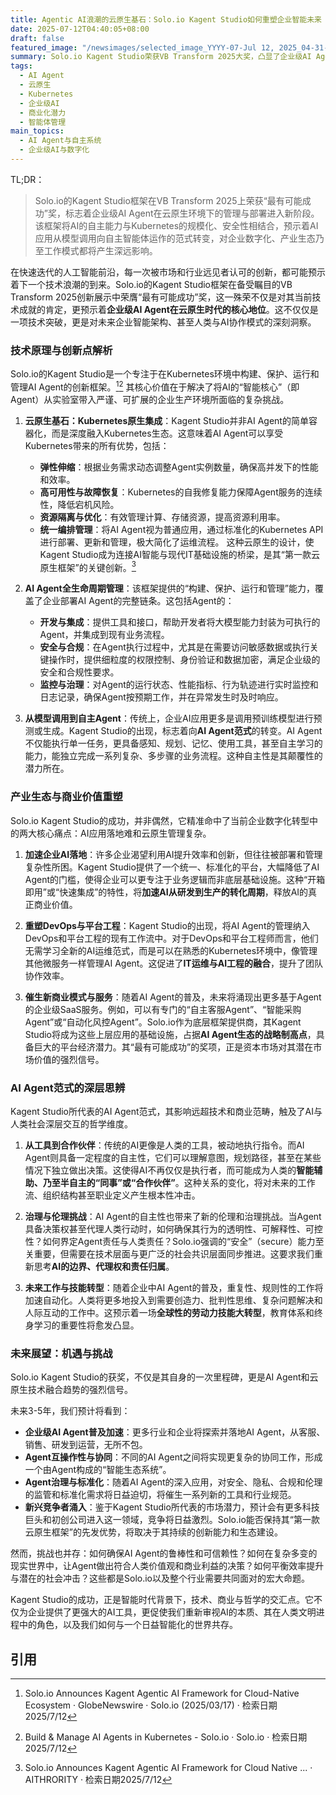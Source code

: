 ```yaml
---
title: Agentic AI浪潮的云原生基石：Solo.io Kagent Studio如何重塑企业智能未来
date: 2025-07-12T04:40:05+08:00
draft: false
featured_image: "/newsimages/selected_image_YYYY-07-Jul 12, 2025_04-31-48-319.jpg"
summary: Solo.io Kagent Studio荣获VB Transform 2025大奖，凸显了企业级AI Agent在Kubernetes云原生环境中的巨大潜力。该框架通过整合AI自主能力与容器编排技术，正推动企业从模型调用转向自主智能体运作的范式转变，预示着未来AI应用将更高效、安全地融入核心业务流程。
tags: 
  - AI Agent
  - 云原生
  - Kubernetes
  - 企业级AI
  - 商业化潜力
  - 智能体管理
main_topics: 
  - AI Agent与自主系统
  - 企业级AI与数字化
---
```


TL;DR：
>Solo.io的Kagent Studio框架在VB Transform 2025上荣获“最有可能成功”奖，标志着企业级AI Agent在云原生环境下的管理与部署进入新阶段。该框架将AI的自主能力与Kubernetes的规模化、安全性相结合，预示着AI应用从模型调用向自主智能体运作的范式转变，对企业数字化、产业生态乃至工作模式都将产生深远影响。

在快速迭代的人工智能前沿，每一次被市场和行业远见者认可的创新，都可能预示着下一个技术浪潮的到来。Solo.io的Kagent Studio框架在备受瞩目的VB Transform 2025创新展示中荣膺“最有可能成功”奖，这一殊荣不仅是对其当前技术成就的肯定，更预示着**企业级AI Agent在云原生时代的核心地位**。这不仅仅是一项技术突破，更是对未来企业智能架构、甚至人类与AI协作模式的深刻洞察。

### 技术原理与创新点解析

Solo.io的Kagent Studio是一个专注于在Kubernetes环境中构建、保护、运行和管理AI Agent的创新框架。[^1][^2] 其核心价值在于解决了将AI的“智能核心”（即Agent）从实验室带入严谨、可扩展的企业生产环境所面临的复杂挑战。

1.  **云原生基石：Kubernetes原生集成**：Kagent Studio并非AI Agent的简单容器化，而是深度融入Kubernetes生态。这意味着AI Agent可以享受Kubernetes带来的所有优势，包括：
    *   **弹性伸缩**：根据业务需求动态调整Agent实例数量，确保高并发下的性能和效率。
    *   **高可用性与故障恢复**：Kubernetes的自我修复能力保障Agent服务的连续性，降低宕机风险。
    *   **资源隔离与优化**：有效管理计算、存储资源，提高资源利用率。
    *   **统一编排管理**：将AI Agent视为普通应用，通过标准化的Kubernetes API进行部署、更新和管理，极大简化了运维流程。
    这种云原生的设计，使Kagent Studio成为连接AI智能与现代IT基础设施的桥梁，是其“第一款云原生框架”的关键创新。[^3]

2.  **AI Agent全生命周期管理**：该框架提供的“构建、保护、运行和管理”能力，覆盖了企业部署AI Agent的完整链条。这包括Agent的：
    *   **开发与集成**：提供工具和接口，帮助开发者将大模型能力封装为可执行的Agent，并集成到现有业务流程。
    *   **安全与合规**：在Agent执行过程中，尤其是在需要访问敏感数据或执行关键操作时，提供细粒度的权限控制、身份验证和数据加密，满足企业级的安全和合规性要求。
    *   **监控与治理**：对Agent的运行状态、性能指标、行为轨迹进行实时监控和日志记录，确保Agent按预期工作，并在异常发生时及时响应。

3.  **从模型调用到自主Agent**：传统上，企业AI应用更多是调用预训练模型进行预测或生成。Kagent Studio的出现，标志着向**AI Agent范式**的转变。AI Agent不仅能执行单一任务，更具备感知、规划、记忆、使用工具，甚至自主学习的能力，能独立完成一系列复杂、多步骤的业务流程。这种自主性是其颠覆性的潜力所在。

### 产业生态与商业价值重塑

Solo.io Kagent Studio的成功，并非偶然，它精准命中了当前企业数字化转型中的两大核心痛点：AI应用落地难和云原生管理复杂。

1.  **加速企业AI落地**：许多企业渴望利用AI提升效率和创新，但往往被部署和管理复杂性所困。Kagent Studio提供了一个统一、标准化的平台，大幅降低了AI Agent的门槛，使得企业可以更专注于业务逻辑而非底层基础设施。这种“开箱即用”或“快速集成”的特性，将**加速AI从研发到生产的转化周期**，释放AI的真正商业价值。

2.  **重塑DevOps与平台工程**：Kagent Studio的出现，将AI Agent的管理纳入DevOps和平台工程的现有工作流中。对于DevOps和平台工程师而言，他们无需学习全新的AI运维范式，而是可以在熟悉的Kubernetes环境中，像管理其他微服务一样管理AI Agent。这促进了**IT运维与AI工程的融合**，提升了团队协作效率。

3.  **催生新商业模式与服务**：随着AI Agent的普及，未来将涌现出更多基于Agent的企业级SaaS服务。例如，可以有专门的“自主客服Agent”、“智能采购Agent”或“自动化风控Agent”。Solo.io作为底层框架提供商，其Kagent Studio将成为这些上层应用的基础设施，占据**AI Agent生态的战略制高点**，具备巨大的平台经济潜力。其“最有可能成功”的奖项，正是资本市场对其潜在市场价值的强烈信号。

### AI Agent范式的深层思辨

Kagent Studio所代表的AI Agent范式，其影响远超技术和商业范畴，触及了AI与人类社会深层交互的哲学维度。

1.  **从工具到合作伙伴**：传统的AI更像是人类的工具，被动地执行指令。而AI Agent则具备一定程度的自主性，它们可以理解意图，规划路径，甚至在某些情况下独立做出决策。这使得AI不再仅仅是执行者，而可能成为人类的**智能辅助、乃至半自主的“同事”或“合作伙伴”**。这种关系的变化，将对未来的工作流、组织结构甚至职业定义产生根本性冲击。

2.  **治理与伦理挑战**：AI Agent的自主性也带来了新的伦理和治理挑战。当Agent具备决策权甚至代理人类行动时，如何确保其行为的透明性、可解释性、可控性？如何界定Agent责任与人类责任？Solo.io强调的“安全”（secure）能力至关重要，但需要在技术层面与更广泛的社会共识层面同步推进。这要求我们重新思考**AI的边界、代理权和责任归属**。

3.  **未来工作与技能转型**：随着企业中AI Agent的普及，重复性、规则性的工作将加速自动化。人类将更多地投入到需要创造力、批判性思维、复杂问题解决和人际互动的工作中。这预示着一场**全球性的劳动力技能大转型**，教育体系和终身学习的重要性将愈发凸显。

### 未来展望：机遇与挑战

Solo.io Kagent Studio的获奖，不仅是其自身的一次里程碑，更是AI Agent和云原生技术融合趋势的强烈信号。

未来3-5年，我们预计将看到：
*   **企业级AI Agent普及加速**：更多行业和企业将探索并落地AI Agent，从客服、销售、研发到运营，无所不包。
*   **Agent互操作性与协同**：不同的AI Agent之间将实现更复杂的协同工作，形成一个由Agent构成的“智能生态系统”。
*   **Agent治理与标准化**：随着AI Agent的深入应用，对安全、隐私、合规和伦理的监管和标准化需求将日益迫切，将催生一系列新的工具和行业规范。
*   **新兴竞争者涌入**：鉴于Kagent Studio所代表的市场潜力，预计会有更多科技巨头和初创公司进入这一领域，竞争将日益激烈。Solo.io能否保持其“第一款云原生框架”的先发优势，将取决于其持续的创新能力和生态建设。

然而，挑战也并存：如何确保AI Agent的鲁棒性和可信赖性？如何在复杂多变的现实世界中，让Agent做出符合人类价值观和商业利益的决策？如何平衡效率提升与潜在的社会冲击？这些都是Solo.io以及整个行业需要共同面对的宏大命题。

Kagent Studio的成功，正是智能时代背景下，技术、商业与哲学的交汇点。它不仅为企业提供了更强大的AI工具，更促使我们重新审视AI的本质、其在人类文明进程中的角色，以及我们如何与一个日益智能化的世界共存。

## 引用
[^1]: Solo.io Announces Kagent Agentic AI Framework for Cloud-Native Ecosystem · GlobeNewswire · Solo.io (2025/03/17) · 检索日期2025/7/12
[^2]: Build & Manage AI Agents in Kubernetes - Solo.io · Solo.io · 检索日期2025/7/12
[^3]: Solo.io Announces Kagent Agentic AI Framework for Cloud Native ... · AITHRORITY · 检索日期2025/7/12
